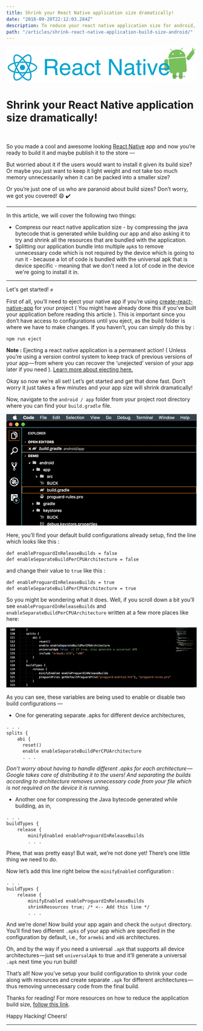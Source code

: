 ```yaml
---
title: Shrink your React Native application size dramatically!
date: "2018-09-20T22:12:03.284Z"
description: To reduce your react native application size for android, first we'll need to eject it if you're using create-react-native-app for your project. After that we'll need to configure the build file to generate compressed android builds.
path: "/articles/shrink-react-native-application-build-size-android/"
---
```



![banner](./rn_logo_medium.png)

# Shrink your React Native application size dramatically!

<br/>

So you made a cool and awesome looking [React Native](https://facebook.github.io/react-native/) app and now you’re ready to build it and maybe publish it to the store —

But worried about it if the users would want to install it given its build size? Or maybe you just want to keep it light weight and not take too much memory unnecessarily when it can be packed into a smaller size?

Or you’re just one of us who are paranoid about build sizes? Don’t worry, we got you covered! 😄 ✔️

<hr />

In this article, we will cover the following two things:

* Compress our react native application size - by compressing the java bytecode that is generated while building our app and also asking it to try and shrink all the resources that are bundled with the application.
* Splitting our application bundle into multiple `apk`s to remove unnecessary code which is not required by the device which is going to run it - because a lot of code is bundled with the universal apk that is device specific - meaning that we don't need a lot of code in the device we're going to install it in.

<hr />

Let's get started! ✊

First of all, you’ll need to eject your native app if you’re using [create-react-native-app](https://github.com/react-community/create-react-native-app) for your project ( You might have already done this if you’ve built your application before reading this article ). This is important since you don’t have access to configurations until you eject, as the build folder is where we have to make changes. If you haven’t, you can simply do this by :

```
npm run eject
```

**Note :** Ejecting a react native application is a permanent action! ( Unless you’re using a version control system to keep track of previous versions of your app — from where you can recover the ‘unejected’ version of your app later if you need ). [Learn more about ejecting here.](https://github.com/react-community/create-react-native-app/blob/master/EJECTING.md")

Okay so now we’re all set! Let’s get started and get that done fast. Don’t worry it just takes a few minutes and your app size will shrink dramatically!

Now, navigate to the `android / app` folder from your project root directory where you can find your `build.gradle` file.

![post](./rrnas-1.png)

Here, you’ll find your default build configurations already setup, find the line which looks like this :

```
def enableProguardInReleaseBuilds = false
def enableSeparateBuildPerCPUArchitecture = false
```

and change their value to `true` like this :

```
def enableProguardInReleaseBuilds = true
def enableSeparateBuildPerCPUArchitecture = true
```

So you might be wondering what it does. Well, if you scroll down a bit you’ll see `enableProguardInReleaseBuilds` and `enableSeparateBuildPerCPUArchitecture` written at a few more places like here:

![post](./rrnas-2.png)

As you can see, these variables are being used to enable or disable two build configurations —

* One for generating separate .apks for different device architectures,

```
. . .
splits {
    abi {
      reset()
      enable enableSeparateBuildPerCPUArchitecture
      . . .
```

*Don’t worry about having to handle different .apks for each architecture — Google takes care of distributing it to the users! And separating the builds according to architecture removes unnecessary code from your file which is not required on the device it is running.*

* Another one for compressing the Java bytecode generated while building, as in,

```
. . .
buildTypes {
    release {
        minifyEnabled enableProguardInReleaseBuilds
        . . .
```

Phew, that was pretty easy! But wait, we’re not done yet! There’s one little thing we need to do.

Now let’s add this line right below the `minifyEnabled` configuration :

```
. . .
buildTypes {
    release {
        minifyEnabled enableProguardInReleaseBuilds
        shrinkResources true; /* <-- Add this line */
        . . .
```

And we’re done! Now build your app again and check the `output` directory. You’ll find two different `.apks` of your app which are specified in the configuration by default, i.e., for `armebi` and `x86` architectures.

Oh, and by the way if you need a universal `.apk` that supports all device architectures — just set `universalApk` to true and it’ll generate a universal `.apk` next time you run build!

That’s all! Now you’ve setup your build configuration to shrink your code along with resources and create separate `.apk` for different architectures — thus removing unnecessary code from the final build.

Thanks for reading! For more resources on how to reduce the application build size, [follow this link](https://developer.android.com/studio/build/shrink-code).

Happy Hacking! Cheers!

<hr />